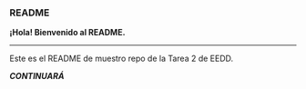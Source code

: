 ### README

**¡Hola! Bienvenido al README.**

--------------------------------------

Este es el README de muestro repo de la Tarea 2 de EEDD.

***CONTINUARÁ***
